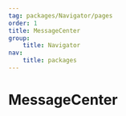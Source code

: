 ```yaml
---
tag: packages/Navigator/pages
order: 1
title: MessageCenter
group:
    title: Navigator
nav:
    title: packages
---
```


# MessageCenter

